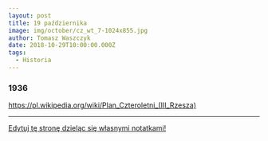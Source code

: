 ```yaml
---
layout: post
title: 19 października
image: img/october/cz_wt_7-1024x855.jpg
author: Tomasz Waszczyk
date: 2018-10-29T10:00:00.000Z
tags:
  - Historia
---
```


### 1936

https://pl.wikipedia.org/wiki/Plan_Czteroletni_(III_Rzesza)

---

<a href="https://github.com/TomaszWaszczyk/historia.waszczyk.com/edit/master/src/content/october-19.md" target="_blank">Edytuj tę stronę dzieląc się własnymi notatkami!</a>

